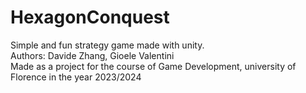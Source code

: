 # HexagonConquest
Simple and fun strategy game made with unity. <br/>
Authors: Davide Zhang, Gioele Valentini <br/>
Made as a project for the course of Game Development, university of Florence in the year 2023/2024 
